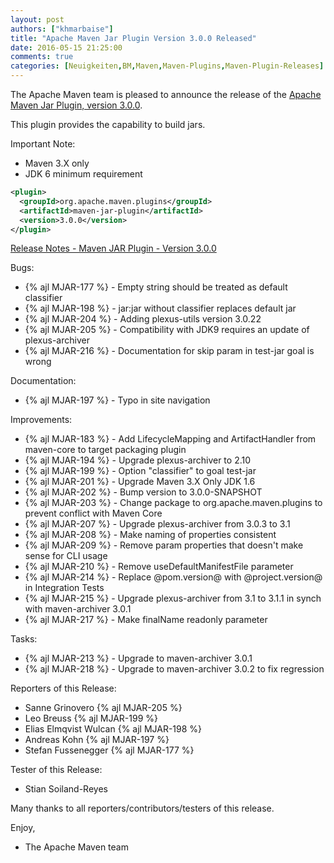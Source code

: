 ```yaml
---
layout: post
authors: ["khmarbaise"]
title: "Apache Maven Jar Plugin Version 3.0.0 Released"
date: 2016-05-15 21:25:00
comments: true
categories: [Neuigkeiten,BM,Maven,Maven-Plugins,Maven-Plugin-Releases]
---
```

The Apache Maven team is pleased to announce the release of the 
[Apache Maven Jar Plugin, version 3.0.0](http://maven.apache.org/plugins/maven-jar-plugin/).

This plugin provides the capability to build jars.

Important Note: 

 * Maven 3.X only
 * JDK 6 minimum requirement


``` xml
<plugin>
  <groupId>org.apache.maven.plugins</groupId>
  <artifactId>maven-jar-plugin</artifactId>
  <version>3.0.0</version>
</plugin>
```

<!-- more -->

[Release Notes - Maven JAR Plugin - Version 3.0.0](http://jira.codehaus.org/secure/ReleaseNote.jspa?projectId=11137&version=20457)

Bugs:

 * {% ajl MJAR-177 %} - Empty string should be treated as default classifier
 * {% ajl MJAR-198 %} - jar:jar without classifier replaces default jar
 * {% ajl MJAR-204 %} - Adding plexus-utils version 3.0.22
 * {% ajl MJAR-205 %} - Compatibility with JDK9 requires an update of plexus-archiver
 * {% ajl MJAR-216 %} - Documentation for skip param in test-jar goal is wrong

Documentation:

 * {% ajl MJAR-197 %} - Typo in site navigation

Improvements:

 * {% ajl MJAR-183 %} - Add LifecycleMapping and ArtifactHandler from maven-core to target packaging plugin
 * {% ajl MJAR-194 %} - Upgrade plexus-archiver to 2.10
 * {% ajl MJAR-199 %} - Option "classifier" to goal test-jar
 * {% ajl MJAR-201 %} - Upgrade Maven 3.X Only JDK 1.6
 * {% ajl MJAR-202 %} - Bump version to 3.0.0-SNAPSHOT
 * {% ajl MJAR-203 %} - Change package to org.apache.maven.plugins to prevent conflict with Maven Core
 * {% ajl MJAR-207 %} - Upgrade plexus-archiver from 3.0.3 to 3.1
 * {% ajl MJAR-208 %} - Make naming of properties consistent
 * {% ajl MJAR-209 %} - Remove param properties that doesn't make sense for CLI usage
 * {% ajl MJAR-210 %} - Remove useDefaultManifestFile parameter
 * {% ajl MJAR-214 %} - Replace @pom.version@ with @project.version@ in Integration Tests
 * {% ajl MJAR-215 %} - Upgrade plexus-archiver from 3.1 to 3.1.1 in synch with maven-archiver 3.0.1
 * {% ajl MJAR-217 %} - Make finalName readonly parameter

Tasks:

 * {% ajl MJAR-213 %} - Upgrade to maven-archiver 3.0.1
 * {% ajl MJAR-218 %} - Upgrade to maven-archiver 3.0.2 to fix regression

Reporters of this Release:

 * Sanne Grinovero {% ajl MJAR-205 %}
 * Leo Breuss {% ajl MJAR-199 %}
 * Elias Elmqvist Wulcan {% ajl MJAR-198 %}
 * Andreas Kohn {% ajl MJAR-197 %}
 * Stefan Fussenegger {% ajl MJAR-177 %}

Tester of this Release:

 * Stian Soiland-Reyes 

Many thanks to all reporters/contributors/testers of this release.

Enjoy,

- The Apache Maven team
